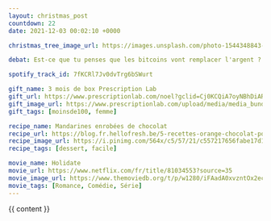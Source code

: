 ```yaml
---
layout: christmas_post
countdown: 22
date: 2021-12-03 00:02:10 +0000

christmas_tree_image_url: https://images.unsplash.com/photo-1544348843-4569f917a36a?crop=entropy&cs=tinysrgb&fit=max&fm=jpg&ixid=MnwyNzc3MTF8MHwxfHNlYXJjaHw2NHx8Y2hyaXN0bWFzJTIwdHJlZXxlbnwwfDF8fHwxNjM4NDk3MzA5&ixlib=rb-1.2.1&q=80&w=1080

debat: Est-ce que tu penses que les bitcoins vont remplacer l'argent ?

spotify_track_id: 7fKCRl7Jv0dvTrg6bSWurt

gift_name: 3 mois de box Prescription Lab
gift_url: https://www.prescriptionlab.com/noel?gclid=Cj0KCQiA7oyNBhDiARIsADtGRZYovpbV6NSubLU7PNGTtp1f-zf4FOHoTiQQPaU6ehBWq6ekYeChj0YaAmdxEALw_wcB
gift_image_url: https://www.prescriptionlab.com/upload/media/media_bundle/b08b53303f00e01b7f333324140802f6b3da0fb8.jpeg
gift_tags: [moinsde100, femme]

recipe_name: Mandarines enrobées de chocolat
recipe_url: https://blog.fr.hellofresh.be/5-recettes-orange-chocolat-pour-les-fetes/?utm_source=pinterest&utm_medium=social&utm_campaign=WA-christmas&utm_content=link-boxrecipehttps://blog.fr.hellofresh.be/5-recettes-orange-chocolat-pour-les-fetes/?utm_source=pinterest&utm_medium=social&utm_campaign=WA-christmas&utm_content=link-boxrecipe
recipe_image_url: https://i.pinimg.com/564x/c5/57/21/c557217656fabe17d14f3bb301b3e963.jpg
recipe_tags: [dessert, facile]

movie_name: Holidate
movie_url: https://www.netflix.com/fr/title/81034553?source=35
movie_image_url: https://www.themoviedb.org/t/p/w1280/iFAadA0xvzntOx2ecYkAgr1Yz2p.jpg
movie_tags: [Romance, Comédie, Série]
---
```


{{ content }}

